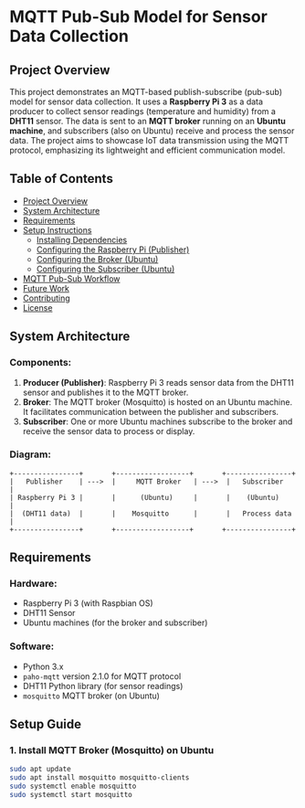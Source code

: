 # MQTT Pub-Sub Model for Sensor Data Collection

## Project Overview
This project demonstrates an MQTT-based publish-subscribe (pub-sub) model for sensor data collection. It uses a **Raspberry Pi 3** as a data producer to collect sensor readings (temperature and humidity) from a **DHT11** sensor. The data is sent to an **MQTT broker** running on an **Ubuntu machine**, and subscribers (also on Ubuntu) receive and process the sensor data. The project aims to showcase IoT data transmission using the MQTT protocol, emphasizing its lightweight and efficient communication model.

## Table of Contents
- [Project Overview](#project-overview)
- [System Architecture](#system-architecture)
- [Requirements](#requirements)
- [Setup Instructions](#setup-instructions)
  - [Installing Dependencies](#installing-dependencies)
  - [Configuring the Raspberry Pi (Publisher)](#configuring-the-raspberry-pi-publisher)
  - [Configuring the Broker (Ubuntu)](#configuring-the-broker-ubuntu)
  - [Configuring the Subscriber (Ubuntu)](#configuring-the-subscriber-ubuntu)
- [MQTT Pub-Sub Workflow](#mqtt-pub-sub-workflow)
- [Future Work](#future-work)
- [Contributing](#contributing)
- [License](#license)

## System Architecture

### Components:
1. **Producer (Publisher)**: Raspberry Pi 3 reads sensor data from the DHT11 sensor and publishes it to the MQTT broker.
2. **Broker**: The MQTT broker (Mosquitto) is hosted on an Ubuntu machine. It facilitates communication between the publisher and subscribers.
3. **Subscriber**: One or more Ubuntu machines subscribe to the broker and receive the sensor data to process or display.

### Diagram:
```text
+----------------+       +------------------+       +----------------+
|   Publisher    | --->  |     MQTT Broker   | --->  |   Subscriber   |
| Raspberry Pi 3 |       |      (Ubuntu)     |       |    (Ubuntu)    |
|  (DHT11 data)  |       |    Mosquitto      |       |   Process data |
+----------------+       +------------------+       +----------------+
```
## Requirements
### Hardware:
- Raspberry Pi 3 (with Raspbian OS)
- DHT11 Sensor
- Ubuntu machines (for the broker and subscriber)

### Software:
- Python 3.x
- `paho-mqtt` version 2.1.0 for MQTT protocol
- DHT11 Python library (for sensor readings)
- `mosquitto` MQTT broker (on Ubuntu)

## Setup Guide

### 1. Install MQTT Broker (Mosquitto) on Ubuntu
```bash
sudo apt update
sudo apt install mosquitto mosquitto-clients
sudo systemctl enable mosquitto
sudo systemctl start mosquitto
```
